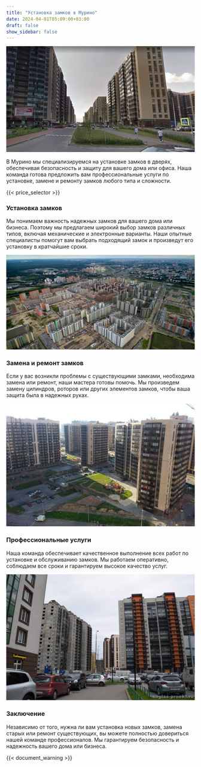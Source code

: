 ```yaml
---
title: "Установка замков в Мурино"
date: 2024-04-01T05:09:00+03:00
draft: false
show_sidebar: false
---
```


![Установка замков в Мурино](Murino1.jpg)

В Мурино мы специализируемся на установке замков в дверях, обеспечивая безопасность и защиту для вашего дома или офиса. Наша команда готова предложить вам профессиональные услуги по установке, замене и ремонту замков любого типа и сложности.

{{< price_selector >}}

### Установка замков

Мы понимаем важность надежных замков для вашего дома или бизнеса. Поэтому мы предлагаем широкий выбор замков различных типов, включая механические и электронные варианты. Наши опытные специалисты помогут вам выбрать подходящий замок и произведут его установку в кратчайшие сроки.

![Установка замков в Мурино](Murino2.jpg)

### Замена и ремонт замков

Если у вас возникли проблемы с существующими замками, необходима замена или ремонт, наши мастера готовы помочь. Мы произведем замену цилиндров, роторов или других элементов замков, чтобы ваша защита была в надежных руках.

![Установка замков в Мурино](Murino3.jpg)

### Профессиональные услуги

Наша команда обеспечивает качественное выполнение всех работ по установке и обслуживанию замков. Мы работаем оперативно, соблюдаем все сроки и гарантируем высокое качество услуг.

![Установка замков в Мурино](Murino4.jpg)

### Заключение

Независимо от того, нужна ли вам установка новых замков, замена старых или ремонт существующих, вы можете полностью довериться нашей команде профессионалов. Мы гарантируем безопасность и надежность вашего дома или бизнеса.

{{< document_warning >}}
